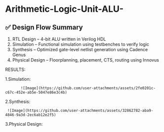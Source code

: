 # Arithmetic-Logic-Unit-ALU-




## ✅ Design Flow Summary

1. RTL Design – 4-bit ALU written in Verilog HDL  
2. Simulation – Functional simulation using testbenches to verify logic  
3. Synthesis – Optimized gate-level netlist generation using Cadence Genus  
4. Physical Design – Floorplanning, placement, CTS, routing using Innovus  



RESULTS:

1.Simulation:

           ![Image](https://github.com/user-attachments/assets/2fe0201c-c67c-452e-ab5e-5047e86e3c4b)


2.Synthesis:

          

     ![Image](https://github.com/user-attachments/assets/32862782-aba9-4846-9a3d-2ec6ab12e2f5)

3.Physical Design:


